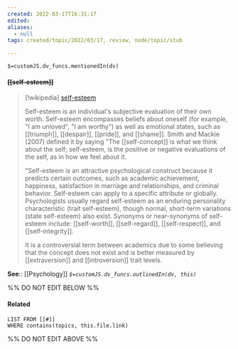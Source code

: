 ```yaml
---
created: 2022-03-17T16:31:17 
edited: 
aliases:
  - null
tags: created/topic/2022/03/17, review, node/topic/stub

---
```

`$=customJS.dv_funcs.mentionedIn(dv)`

#### <s class="topic-title">[[self-esteem]]</s>

> [!wikipedia] [self-esteem](https://en.wikipedia.org/wiki/Self-esteem)
> 
> Self-esteem is an individual's subjective evaluation of their own worth. Self-esteem encompasses beliefs about oneself (for example, "I am unloved", "I am worthy") as well as emotional states, such as [[triumph]], [[despair]], [[pride]], and [[shame]].  Smith and Mackie (2007) defined it by saying "The [[self-concept]] is what we think about the self; self-esteem, is the positive or negative evaluations of the self, as in how we feel about it.
> 
> "Self-esteem is an attractive psychological construct because it predicts certain outcomes, such as academic achievement, happiness, satisfaction in marriage and relationships, and criminal behavior. Self-esteem can apply to a specific attribute or globally. Psychologists usually regard self-esteem as an enduring personality characteristic (trait self-esteem), though normal, short-term variations (state self-esteem) also exist. Synonyms or near-synonyms of self-esteem include: [[self-worth]], [[self-regard]],  [[self-respect]], and [[self-integrity]]. 
> 
> It is a controversial term between academics due to some believing that the concept does not exist and is better measured by [[extraversion]] and [[introversion]] trait levels.
>


**See**:: [[Psychology]]
*`$=customJS.dv_funcs.outlinedIn(dv, this)`*

%% DO NOT EDIT BELOW %%

#### Related 

```dataview
LIST FROM [[#]]
WHERE contains(topics, this.file.link)
```
%% DO NOT EDIT ABOVE %%

